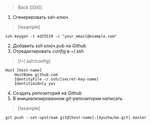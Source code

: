 >Back
>[[Git]]

1. Сгенерировать ssh-ключ
>[!example]
```shell
ssh-keygen -t ed25519 -c "your_email@example.com"
```
2. Добавить *ssh* ключ.pub на *Github*
3. Отредактировать *config*  в ~/.ssh
>[!~/.ssh/config]
```shell
Host [host-name] 
	HostName github.com
	IdentityFile ~/.ssh/[secret-key-name]
	IdentitiesOnly yes
```
4. Создать репозиторий на  *Github*
5. В инициализированном *git*-репозитории написать 
>[!example]
```shell
git push --set-upstream git@[host-name]:[dyuzha/me.git] master
```
